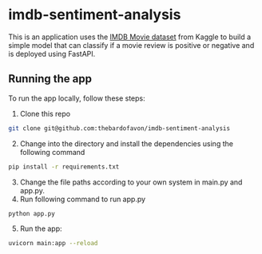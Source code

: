 # imdb-sentiment-analysis
This is an application uses the [IMDB Movie dataset](https://www.kaggle.com/c/word2vec-nlp-tutorial/data?ref=hackernoon.com) from Kaggle to build a simple model that can classify if a movie review is positive or negative and is deployed using FastAPI.

## Running the app
To run the app locally, follow these steps:

1. Clone this repo
```sh
git clone git@github.com:thebardofavon/imdb-sentiment-analysis
```
2. Change into the directory and install the dependencies using the following command
```sh
pip install -r requirements.txt
```
3. Change the file paths according to your own system in main.py and app.py.
4. Run following command to run app.py
```sh
python app.py
````
5. Run the app:
```sh
uvicorn main:app --reload
```





